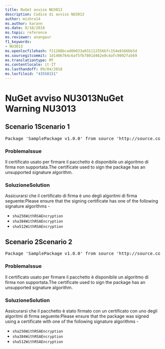 ```yaml
---
title: NuGet avviso NU3013
description: Codice di avviso NU3013
author: mishra14
ms.author: karann
ms.date: 8/16/2018
ms.topic: reference
ms.reviewer: anangaur
f1_keywords:
- NU3013
ms.openlocfilehash: f21288bcad0b033a031112556bfc154e8166bb5d
ms.sourcegitcommit: 1d1406764c6af5fb7801d462e0c4afc9092fa569
ms.translationtype: MT
ms.contentlocale: it-IT
ms.lasthandoff: 09/04/2018
ms.locfileid: "43550151"
---
```

# <a name="nuget-warning-nu3013"></a><span data-ttu-id="001f0-103">NuGet avviso NU3013</span><span class="sxs-lookup"><span data-stu-id="001f0-103">NuGet Warning NU3013</span></span>

## <a name="scenario-1"></a><span data-ttu-id="001f0-104">Scenario 1</span><span class="sxs-lookup"><span data-stu-id="001f0-104">Scenario 1</span></span>

<pre>Package 'SamplePackage v1.0.0' from source 'http://source.com/index.json': The signing certificate has an unsupported signature algorithm.</pre>

### <a name="issue"></a><span data-ttu-id="001f0-105">Problema</span><span class="sxs-lookup"><span data-stu-id="001f0-105">Issue</span></span>

<span data-ttu-id="001f0-106">Il certificato usato per firmare il pacchetto è disponibile un algoritmo di firma non supportata.</span><span class="sxs-lookup"><span data-stu-id="001f0-106">The certificate used to sign the package has an unsupported signature algorithm.</span></span>


### <a name="solution"></a><span data-ttu-id="001f0-107">Soluzione</span><span class="sxs-lookup"><span data-stu-id="001f0-107">Solution</span></span>

<span data-ttu-id="001f0-108">Assicurarsi che il certificato di firma è uno degli algoritmi di firma seguente:</span><span class="sxs-lookup"><span data-stu-id="001f0-108">Please ensure that the signing certificate has one of the following signature algorithms -</span></span> 
* `sha256WithRSAEncryption`
* `sha384WithRSAEncryption`
* `sha512WithRSAEncryption`



## <a name="scenario-2"></a><span data-ttu-id="001f0-109">Scenario 2</span><span class="sxs-lookup"><span data-stu-id="001f0-109">Scenario 2</span></span>

<pre>Package 'SamplePackage v1.0.0' from source 'http://source.com/index.json': The primary signature's certificate has an unsupported signature algorithm.</pre>

### <a name="issue"></a><span data-ttu-id="001f0-110">Problema</span><span class="sxs-lookup"><span data-stu-id="001f0-110">Issue</span></span>

<span data-ttu-id="001f0-111">Il certificato usato per firmare il pacchetto è disponibile un algoritmo di firma non supportata.</span><span class="sxs-lookup"><span data-stu-id="001f0-111">The certificate used to sign the package has an unsupported signature algorithm.</span></span>


### <a name="solution"></a><span data-ttu-id="001f0-112">Soluzione</span><span class="sxs-lookup"><span data-stu-id="001f0-112">Solution</span></span>

<span data-ttu-id="001f0-113">Assicurarsi che il pacchetto è stato firmato con un certificato con uno degli algoritmi di firma seguente:</span><span class="sxs-lookup"><span data-stu-id="001f0-113">Please ensure that the package was signed using a certificate with one of the following signature algorithms -</span></span> 
* `sha256WithRSAEncryption`
* `sha384WithRSAEncryption`
* `sha512WithRSAEncryption`


